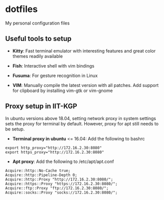# dotfiles
My personal configuration files

## Useful tools to setup

- __Kitty__: Fast terminal emulator with interesting features and great color themes readily available

- __Fish__: Interactive shell with vim bindings

- __Fusuma__: For gesture recognition in Linux

- __VIM__: Manually compile the latest version with all patches. Add support for clipboard by installing vim-gtk or vim-gnome

## Proxy setup in IIT-KGP

In ubuntu versions above 18.04, setting network proxy in system settings sets the proxy for terminal by default. However, proxy for apt still needs to be setup.

- __Terminal proxy in ubuntu__ <= 16.04: Add the following to bashrc

```
export http_proxy="http://172.16.2.30:8080"
export https_proxy="http://172.16.2.30:8080"
```

- __Apt proxy__: Add the following to /etc/apt/apt.conf

```
Acquire::http::No-Cache true;
Acquire::http::Pipeline-Depth 0;
Acquire::http::Proxy "http://172.16.2.30:8080/";
Acquire::https::Proxy "https://172.16.2.30:8080/";
Acquire::ftp::Proxy "ftp://172.16.2.30:8080/";
Acquire::socks::Proxy "socks://172.16.2.30:8080/";
```
